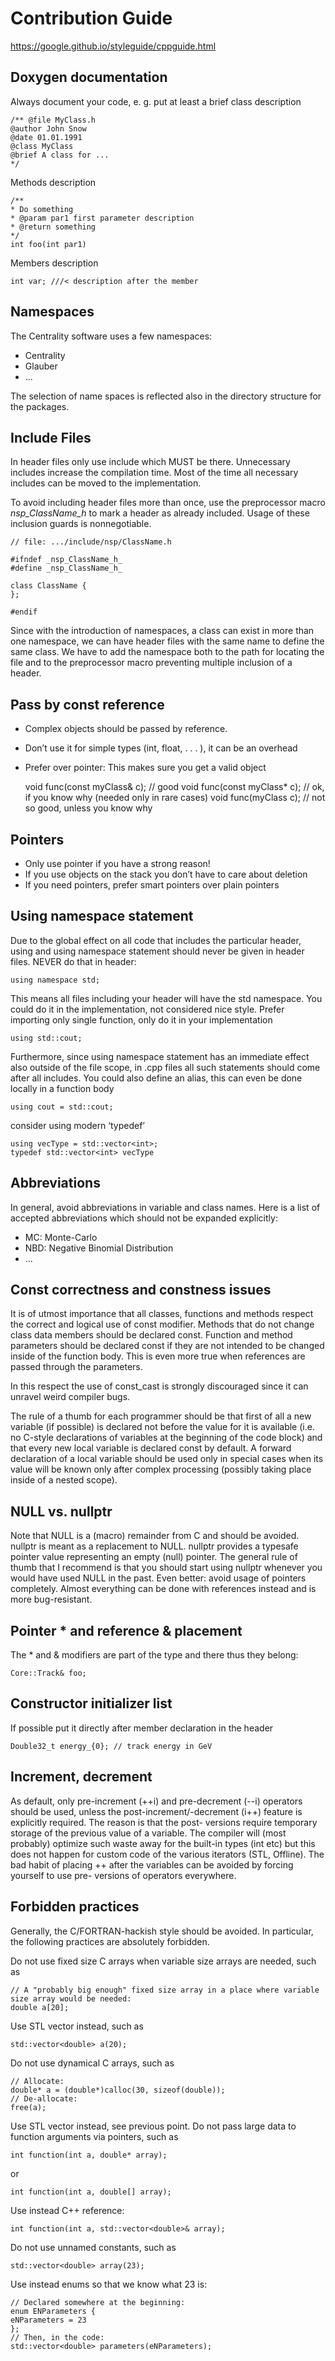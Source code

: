 # Contribution Guide

https://google.github.io/styleguide/cppguide.html

## Doxygen documentation

Always document your code, e. g. put at least a brief class description

    /** @file MyClass.h
    @author John Snow
    @date 01.01.1991
    @class MyClass
    @brief A class for ...
    */

Methods description

    /**
    * Do something
    * @param par1 first parameter description
    * @return something
    */
    int foo(int par1)

Members description

    int var; ///< description after the member

## Namespaces

The Centrality software uses a few namespaces:

* Centrality
* Glauber
* ...

The selection of name spaces is reflected also in the directory structure for the packages.

## Include Files

In header files only use include which MUST be there. Unnecessary includes increase the compilation time. Most of the
time all necessary includes can be moved to the implementation.

To avoid including header files more than once, use the preprocessor macro _nsp_ClassName_h_ to mark a header as already
included. Usage of these inclusion guards is nonnegotiable.

    // file: .../include/nsp/ClassName.h

    #ifndef _nsp_ClassName_h_
    #define _nsp_ClassName_h_

    class ClassName {
    };

    #endif

Since with the introduction of namespaces, a class can exist in more than one namespace, we can have header files with
the same name to define the same class. We have to add the namespace both to the path for locating the file and to the
preprocessor macro preventing multiple inclusion of a header.

## Pass by const reference

* Complex objects should be passed by reference.
* Don’t use it for simple types (int, float, . . . ), it can be an overhead
* Prefer over pointer: This makes sure you get a valid object

  void func(const myClass& c); // good void func(const myClass* c); // ok, if you know why (needed only in rare cases)
  void func(myClass c); // not so good, unless you know why

## Pointers

* Only use pointer if you have a strong reason!
* If you use objects on the stack you don’t have to care about deletion
* If you need pointers, prefer smart pointers over plain pointers

## Using namespace statement

Due to the global effect on all code that includes the particular header, using and using namespace statement should
never be given in header files. NEVER do that in header:

    using namespace std;

This means all files including your header will have the std namespace. You could do it in the implementation, not
considered nice style. Prefer importing only single function, only do it in your implementation

    using std::cout;

Furthermore, since using namespace statement has an immediate effect also outside of the file scope, in .cpp files all
such statements should come after all includes. You could also define an alias, this can even be done locally in a
function body

    using cout = std::cout;

consider using modern ‘typedef’

    using vecType = std::vector<int>;
    typedef std::vector<int> vecType

## Abbreviations

In general, avoid abbreviations in variable and class names. Here is a list of accepted abbreviations which should not
be expanded explicitly:

* MC: Monte-Carlo
* NBD: Negative Binomial Distribution
* ...

## Const correctness and constness issues

It is of utmost importance that all classes, functions and methods respect the correct and logical use of const
modifier. Methods that do not change class data members should be declared const. Function and method parameters should
be declared const if they are not intended to be changed inside of the function body. This is even more true when
references are passed through the parameters.

In this respect the use of const_cast is strongly discouraged since it can unravel weird compiler bugs.

The rule of a thumb for each programmer should be that first of all a new variable (if possible) is declared not before
the value for it is available (i.e. no C-style declarations of variables at the beginning of the code block) and that
every new local variable is declared const by default. A forward declaration of a local variable should be used only in
special cases when its value will be known only after complex processing (possibly taking place inside of a nested
scope).

## NULL vs. nullptr

Note that NULL is a (macro) remainder from C and should be avoided. nullptr is meant as a replacement to NULL. nullptr
provides a typesafe pointer value representing an empty (null) pointer. The general rule of thumb that I recommend is
that you should start using nullptr whenever you would have used NULL in the past. Even better: avoid usage of pointers
completely. Almost everything can be done with references instead and is more bug-resistant.

## Pointer * and reference & placement

The * and & modifiers are part of the type and there thus they belong:

    Core::Track& foo;

## Constructor initializer list

If possible put it directly after member declaration in the header

    Double32_t energy_{0}; // track energy in GeV

## Increment, decrement

As default, only pre-increment (++i) and pre-decrement (--i) operators should be used, unless the
post-increment/-decrement (i++) feature is explicitly required. The reason is that the post- versions require temporary
storage of the previous value of a variable. The compiler will (most probably) optimize such waste away for the built-in
types (int etc) but this does not happen for custom code of the various iterators (STL, Offline). The bad habit of
placing ++ after the variables can be avoided by forcing yourself to use pre- versions of operators everywhere.

## Forbidden practices

Generally, the C/FORTRAN-hackish style should be avoided. In particular, the following practices are absolutely
forbidden.

Do not use fixed size C arrays when variable size arrays are needed, such as

    // A "probably big enough" fixed size array in a place where variable size array would be needed:
    double a[20];

Use STL vector instead, such as

    std::vector<double> a(20);

Do not use dynamical C arrays, such as

    // Allocate:
    double* a = (double*)calloc(30, sizeof(double));
    // De-allocate:
    free(a);

Use STL vector instead, see previous point. Do not pass large data to function arguments via pointers, such as

    int function(int a, double* array); 

or

    int function(int a, double[] array);

Use instead C++ reference:

    int function(int a, std::vector<double>& array);

Do not use unnamed constants, such as

    std::vector<double> array(23);

Use instead enums so that we know what 23 is:

    // Declared somewhere at the beginning:
    enum ENParameters {
    eNParameters = 23
    };
    // Then, in the code:
    std::vector<double> parameters(eNParameters);

